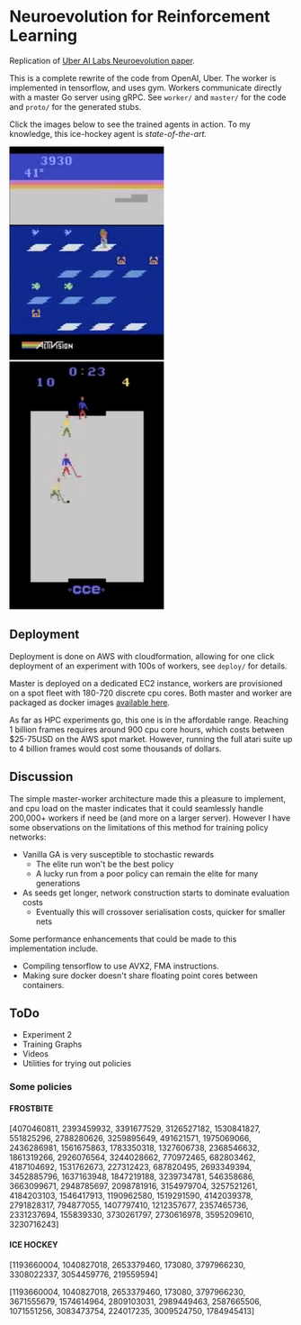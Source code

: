 # Neuroevolution for Reinforcement Learning

Replication of [Uber AI Labs Neuroevolution paper](https://arxiv.org/pdf/1712.06567.pdf).

This is a complete rewrite of the code from OpenAI, Uber. The worker is implemented in tensorflow, and uses gym.
Workers communicate directly with a master Go server using gRPC. See `worker/` and `master/` for the code and
`proto/` for the generated stubs.

Click the images below to see the trained agents in action. To my knowledge, this ice-hockey agent is *state-of-the-art.*

[![Frostbite Agent](img/frostbite.png)](https://www.youtube.com/watch?v=rotoBxjUBmM)
[![Ice Hockey Agent](img/icehockey.png)](https://www.youtube.com/watch?v=y6nZ2uVKKO8)


## Deployment

Deployment is done on AWS with cloudformation, allowing for one click deployment of an experiment with 100s of
workers, see `deploy/` for details.

Master is deployed on a dedicated EC2 instance, workers are provisioned on a spot fleet with 180-720 discrete cpu
cores. Both master and worker are packaged as docker images [available here](http://dockerhub.com/r/cshenton/neuro).

As far as HPC experiments go, this one is in the affordable range. Reaching 1 billion frames requires around
900 cpu core hours, which costs between $25-75USD on the AWS spot market. However, running the full atari suite
up to 4 billion frames would cost some thousands of dollars.


## Discussion

The simple master-worker architecture made this a pleasure to implement, and cpu load on the master indicates
that it could seamlessly handle 200,000+ workers if need be (and more on a larger server). However I have some
observations on the limitations of this method for training policy networks:

- Vanilla GA is very susceptible to stochastic rewards
    - The elite run won't be the best policy
    - A lucky run from a poor policy can remain the elite for many generations
- As seeds get longer, network construction starts to dominate evaluation costs
    - Eventually this will crossover serialisation costs, quicker for smaller nets

Some performance enhancements that could be made to this implementation include.

- Compiling tensorflow to use AVX2, FMA instructions.
- Making sure docker doesn't share floating point cores between containers.


## ToDo

- Experiment 2
- Training Graphs
- Videos
- Utilities for trying out policies


### Some policies

#### FROSTBITE

[4070460811, 2393459932, 3391677529, 3126527182, 1530841827, 551825296, 2788280626, 3259895649, 491621571, 1975069066, 2436286981, 1561675863, 1783350318, 1327606738, 2368546632, 1861319266, 2926076564, 3244028662, 770972465, 682803462, 4187104692, 1531762673, 227312423, 687820495, 2693349394, 3452885796, 1637163948, 1847219188, 3239734781, 546358686, 3663099671, 2948785697, 2098781916, 3154979704, 3257521261, 4184203103, 1546417913, 1190962580, 1519291590, 4142039378, 2791828317, 794877055, 1407797410, 1212357677, 2357465736, 2331237694, 155839330, 3730261797, 2730616978, 3595209610, 3230716243]


#### ICE HOCKEY

[1193660004, 1040827018, 2653379460, 173080, 3797966230, 3308022337, 3054459776, 219559594]

[1193660004, 1040827018, 2653379460, 173080, 3797966230, 3671555679, 1574614964, 2809103031, 2989449463, 2587665506, 1071551256, 3083473754, 224017235, 3009524750, 1784945413]